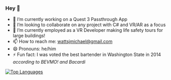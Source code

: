 ### Hey 👋

- 🔭 I’m currently working on a Quest 3 Passthrough App
- 👯 I’m looking to collaborate on any project with C# and VR/AR as a focus
- 🤔 I’m currently employed as a VR Developer making life safety tours for large buildings! 
- 📫 How to reach me: wattsjmichael@gmail.com 
- 😄 Pronouns: he/him
- ⚡ Fun fact: I was voted the best bartender in Washington State in 2014 *according to BEVMO! and Bacardi*





[![Top Languages](https://github-readme-stats.vercel.app/api/top-langs/?username=wattsjmichael)](https://github.com/anuraghazra/github-readme-stats)
<!--
**wattsjmichael/wattsjmichael** is a ✨ _special_ ✨ repository because its `README.md` (this file) appears on your GitHub profile. -->



